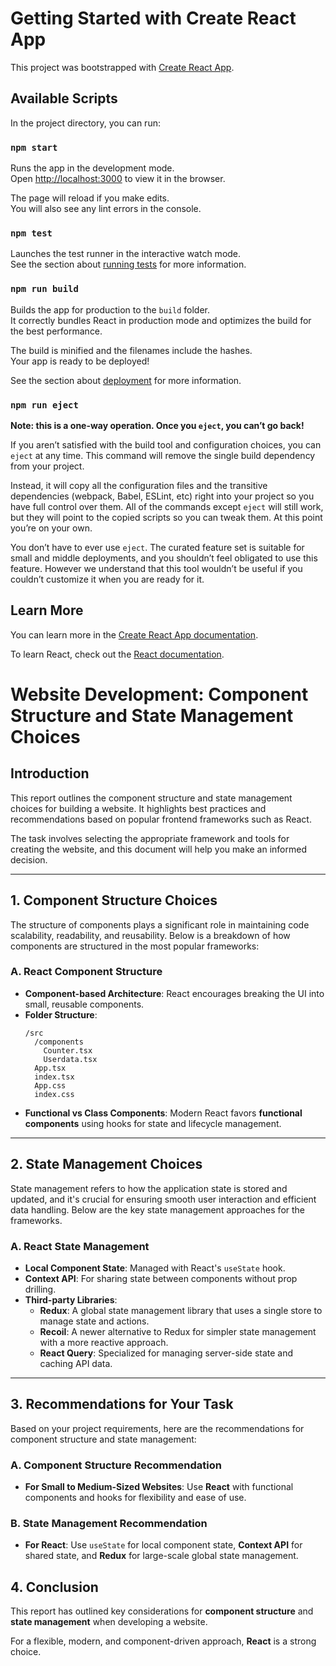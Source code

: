 # Getting Started with Create React App

This project was bootstrapped with [Create React App](https://github.com/facebook/create-react-app).

## Available Scripts

In the project directory, you can run:

### `npm start`

Runs the app in the development mode.\
Open [http://localhost:3000](http://localhost:3000) to view it in the browser.

The page will reload if you make edits.\
You will also see any lint errors in the console.

### `npm test`

Launches the test runner in the interactive watch mode.\
See the section about [running tests](https://facebook.github.io/create-react-app/docs/running-tests) for more information.

### `npm run build`

Builds the app for production to the `build` folder.\
It correctly bundles React in production mode and optimizes the build for the best performance.

The build is minified and the filenames include the hashes.\
Your app is ready to be deployed!

See the section about [deployment](https://facebook.github.io/create-react-app/docs/deployment) for more information.

### `npm run eject`

**Note: this is a one-way operation. Once you `eject`, you can’t go back!**

If you aren’t satisfied with the build tool and configuration choices, you can `eject` at any time. This command will remove the single build dependency from your project.

Instead, it will copy all the configuration files and the transitive dependencies (webpack, Babel, ESLint, etc) right into your project so you have full control over them. All of the commands except `eject` will still work, but they will point to the copied scripts so you can tweak them. At this point you’re on your own.

You don’t have to ever use `eject`. The curated feature set is suitable for small and middle deployments, and you shouldn’t feel obligated to use this feature. However we understand that this tool wouldn’t be useful if you couldn’t customize it when you are ready for it.

## Learn More

You can learn more in the [Create React App documentation](https://facebook.github.io/create-react-app/docs/getting-started).

To learn React, check out the [React documentation](https://reactjs.org/).


# Website Development: Component Structure and State Management Choices

## Introduction
This report outlines the component structure and state management choices for building a website. It highlights best practices and recommendations based on popular frontend frameworks such as React. 

The task involves selecting the appropriate framework and tools for creating the website, and this document will help you make an informed decision.

---

## 1. Component Structure Choices

The structure of components plays a significant role in maintaining code scalability, readability, and reusability. Below is a breakdown of how components are structured in the most popular frameworks:

### A. React Component Structure
- **Component-based Architecture**: React encourages breaking the UI into small, reusable components.
- **Folder Structure**:
    ```
    /src
      /components
        Counter.tsx
        Userdata.tsx
      App.tsx
      index.tsx
      App.css
      index.css
    ```
- **Functional vs Class Components**: Modern React favors **functional components** using hooks for state and lifecycle management.


---

## 2. State Management Choices

State management refers to how the application state is stored and updated, and it's crucial for ensuring smooth user interaction and efficient data handling. Below are the key state management approaches for the frameworks.

### A. React State Management
- **Local Component State**: Managed with React's `useState` hook.
- **Context API**: For sharing state between components without prop drilling.
- **Third-party Libraries**:
    - **Redux**: A global state management library that uses a single store to manage state and actions.
    - **Recoil**: A newer alternative to Redux for simpler state management with a more reactive approach.
    - **React Query**: Specialized for managing server-side state and caching API data.

---

## 3. Recommendations for Your Task

Based on your project requirements, here are the recommendations for component structure and state management:

### A. Component Structure Recommendation
- **For Small to Medium-Sized Websites**: Use **React** with functional components and hooks for flexibility and ease of use.

### B. State Management Recommendation
- **For React**: Use `useState` for local component state, **Context API** for shared state, and **Redux** for large-scale global state management.


## 4. Conclusion
This report has outlined key considerations for **component structure** and **state management** when developing a website.

For a flexible, modern, and component-driven approach, **React** is a strong choice.
